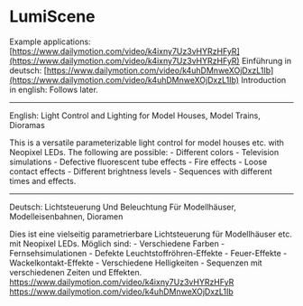 # LumiScene

Example applications: [https://www.dailymotion.com/video/k4ixny7Uz3vHYRzHFyR](https://www.dailymotion.com/video/k4ixny7Uz3vHYRzHFyR)
Einführung in deutsch: [https://www.dailymotion.com/video/k4uhDMnweXOjDxzL1Ib﻿](https://www.dailymotion.com/video/k4uhDMnweXOjDxzL1Ib)
Introduction in english: Follows later.
_________________________________________________________________________________________________

English:
Light Control and Lighting for Model Houses, Model Trains, Dioramas

This is a versatile parameterizable light control for model houses etc. with Neopixel LEDs.
The following are possible: - Different colors - Television simulations - Defective fluorescent tube effects - Fire effects - Loose contact effects - Different brightness levels - Sequences with different times and effects.
_________________________________________________________________________________________________

Deutsch:
Lichtsteuerung Und Beleuchtung Für Modellhäuser, Modelleisenbahnen, Dioramen

Dies ist eine vielseitig parametrierbare Lichtsteuerung für Modellhäuser etc. mit Neopixel LEDs.
Möglich sind: - Verschiedene Farben - Fernsehsimulationen - Defekte Leuchtstoffröhren-Effekte - Feuer-Effekte - Wackelkontakt-Effekte - Verschiedene Helligkeiten - Sequenzen mit verschiedenen Zeiten und Effekten.
https://www.dailymotion.com/video/k4ixny7Uz3vHYRzHFyR
https://www.dailymotion.com/video/k4uhDMnweXOjDxzL1Ib
